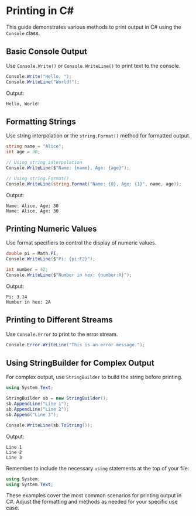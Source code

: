 # Printing in C#

This guide demonstrates various methods to print output in C# using the `Console` class.

## Basic Console Output

Use `Console.Write()` or `Console.WriteLine()` to print text to the console.

```csharp
Console.Write("Hello, ");
Console.WriteLine("World!");
```

Output:

```text
Hello, World!
```

## Formatting Strings

Use string interpolation or the `string.Format()` method for formatted output.

```csharp
string name = "Alice";
int age = 30;

// Using string interpolation
Console.WriteLine($"Name: {name}, Age: {age}");

// Using string.Format()
Console.WriteLine(string.Format("Name: {0}, Age: {1}", name, age));
```

Output:

```text
Name: Alice, Age: 30
Name: Alice, Age: 30
```

## Printing Numeric Values

Use format specifiers to control the display of numeric values.

```csharp
double pi = Math.PI;
Console.WriteLine($"Pi: {pi:F2}");

int number = 42;
Console.WriteLine($"Number in hex: {number:X}");
```

Output:

```text
Pi: 3.14
Number in hex: 2A
```

## Printing to Different Streams

Use `Console.Error` to print to the error stream.

```csharp
Console.Error.WriteLine("This is an error message.");
```

## Using StringBuilder for Complex Output

For complex output, use `StringBuilder` to build the string before printing.

```csharp
using System.Text;

StringBuilder sb = new StringBuilder();
sb.AppendLine("Line 1");
sb.AppendLine("Line 2");
sb.Append("Line 3");

Console.WriteLine(sb.ToString());
```

Output:

```text
Line 1
Line 2
Line 3
```

Remember to include the necessary `using` statements at the top of your file:

```csharp
using System;
using System.Text;
```

These examples cover the most common scenarios for printing output in C#. Adjust the formatting and methods as needed for your specific use case.
